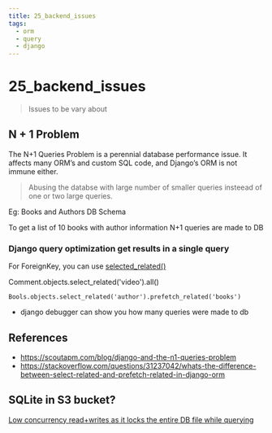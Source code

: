 ```yaml
---
title: 25_backend_issues
tags:
  - orm
  - query
  - django
---
```


# 25_backend_issues

<TagLinks />

> Issues to be vary about

## N + 1 Problem

The N+1 Queries Problem is a perennial database performance issue. It affects many ORM’s and custom SQL code, and Django’s ORM is not immune either.

> Abusing the databse with large number of smaller queries insteead of one or two large queries.

Eg: Books and Authors DB Schema

To get a list of 10 books with author information N+1 queries are made to DB

### Django query optimization get results in a single query

For ForeignKey, you can use [selected_related()](https://docs.djangoproject.com/en/dev/ref/models/querysets/#select-related)

Comment.objects.select_related('video').all()

```
Bools.objects.select_related('author').prefetch_related('books')
```

- django debugger can show you how many queries were made to db

## References

- https://scoutapm.com/blog/django-and-the-n1-queries-problem
- https://stackoverflow.com/questions/31237042/whats-the-difference-between-select-related-and-prefetch-related-in-django-orm

## SQLite in S3 bucket?

[Low concurrency read+writes as it locks the entire DB file while querying](https://www.sqlite.org/whentouse.html)

<Footer />
